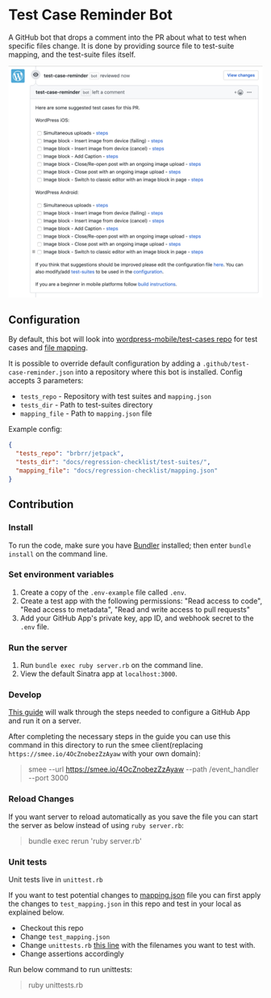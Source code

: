 # Test Case Reminder Bot

A GitHub bot that drops a comment into the PR about what to test when specific files change. It is done by providing source file to test-suite mapping, and the test-suite files itself.

![Screenshot](screenshot.png)

## Configuration

By default, this bot will look into [wordpress-mobile/test-cases repo](https://github.com/wordpress-mobile/test-cases) for test cases and [file mapping](https://github.com/wordpress-mobile/test-cases/blob/master/config/mapping.json).

It is possible to override default configuration by adding a `.github/test-case-reminder.json` into a repository where this bot is installed. Config accepts 3 parameters: 

- `tests_repo` - Repository with test suites and `mapping.json`
- `tests_dir` - Path to test-suites directory
- `mapping_file` - Path to `mapping.json` file

Example config:

```json
{
  "tests_repo": "brbrr/jetpack",
  "tests_dir": "docs/regression-checklist/test-suites/",
  "mapping_file": "docs/regression-checklist/mapping.json"
}
```

## Contribution

### Install

To run the code, make sure you have [Bundler](http://gembundler.com/) installed; then enter `bundle install` on the command line.

### Set environment variables

1. Create a copy of the `.env-example` file called `.env`.
2. Create a test app with the following permissions: "Read access to code", "Read access to metadata", "Read and write access to pull requests"
3. Add your GitHub App's private key, app ID, and webhook secret to the `.env` file.

### Run the server

1. Run `bundle exec ruby server.rb` on the command line.
2. View the default Sinatra app at `localhost:3000`.

### Develop

[This guide](https://developer.github.com/apps/quickstart-guides/setting-up-your-development-environment/) will walk through the steps needed to configure a GitHub App and run it on a server.

After completing the necessary steps in the guide you can use this command in this directory to run the smee client(replacing `https://smee.io/4OcZnobezZzAyaw` with your own domain):

> smee --url https://smee.io/4OcZnobezZzAyaw --path /event_handler --port 3000

### Reload Changes

If you want server to reload automatically as you save the file  you can start the server as below instead of using `ruby server.rb`:

> bundle exec rerun 'ruby server.rb'

### Unit tests

Unit tests live in `unittest.rb`

If you want to test potential changes to [mapping.json](https://github.com/wordpress-mobile/test-cases/blob/master/config/mapping.json) file you can first apply the changes to `test_mapping.json` in this repo and test in your local as explained below.

- Checkout this repo
- Change `test_mapping.json`
- Change `unittests.rb` [this line](https://github.com/wordpress-mobile/test-case-reminder-bot/blob/e12c02305f31bf6c3c6d76f9f3d370c0b4703d3e/unittests.rb#L27) with the filenames you want to test with.
- Change assertions accordingly

Run below command to run unittests:

> ruby unittests.rb
